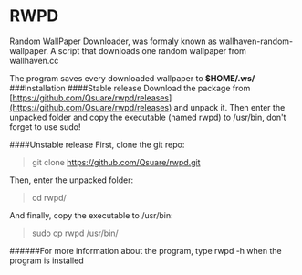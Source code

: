 RWPD
==========================
Random WallPaper Downloader, was formaly known as wallhaven-random-wallpaper.
A script that downloads one random wallpaper from wallhaven.cc

The program saves every downloaded wallpaper to **$HOME/.ws/**
###Installation
####Stable release
Download the package from [https://github.com/Qsuare/rwpd/releases](https://github.com/Qsuare/rwpd/releases) and unpack it. Then enter the unpacked folder and copy the executable (named rwpd) to /usr/bin, don't forget to use sudo!

####Unstable release
First, clone the git repo:
> git clone https://github.com/Qsuare/rwpd.git

Then, enter the unpacked folder:
> cd rwpd/

And finally, copy the executable to /usr/bin:
> sudo cp rwpd /usr/bin/

######For more information about the program, type rwpd -h when the program is installed
